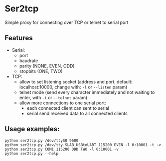 # Ser2tcp
Simple proxy for connecting over TCP or telnet to serial port

## Features
- Serial:
  - port
  - baudrate
  - parity (NONE, EVEN, ODD)
  - stopbits (ONE, TWO)
- TCP:
  - allow to set listening socket (address and port, default: localhost:10000, change with: ```-l``` or ```--listen``` param)
  - telnet mode (send every character immediately and not waiting to enter, with ```-t``` or ```--telnet``` param)
  - allow more connections to one serial port:
    - each connected client can sent to serial
    - serial send received data to all connected clients

## Usage examples:
```
python ser2tcp.py /dev/ttyS0 9600
python ser2tcp.py /dev/tty.SLAB_USBtoUART 115200 EVEN -l 0:10001 -t -v
python ser2tcp.py COM1 115200 ODD TWO -l 0:10001 -v
python ser2tcp.py --help                                              
